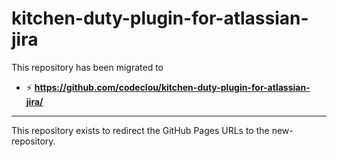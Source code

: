 # kitchen-duty-plugin-for-atlassian-jira

This repository has been migrated to

 * :zap: **https://github.com/codeclou/kitchen-duty-plugin-for-atlassian-jira/**

---

This repository exists to redirect the GitHub Pages URLs to the new-repository.
